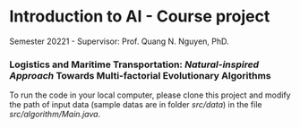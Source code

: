 # Introduction to AI - Course project
Semester 20221 - Supervisor: Prof. Quang N. Nguyen, PhD.

### Logistics and Maritime Transportation: <i>Natural-inspired Approach</i> Towards Multi-factorial Evolutionary Algorithms

To run the code in your local computer, please clone this project and modify the path of input data (sample datas are in folder <i>src/data</i>) in the file <i>src/algorithm/Main.java</i>.
